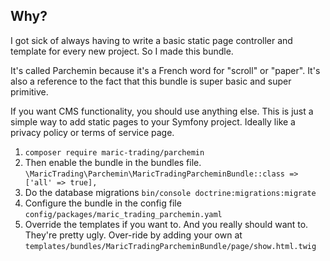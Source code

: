 
## Why? ##

I got sick of always having to write a basic static page controller and template for every new project. So I made this bundle.

It's called Parchemin because it's a French word for "scroll" or "paper". It's also a reference to the fact that this bundle is super basic and super primitive.  

If you want CMS functionality, you should use anything else. This is just a simple way to add static pages to your Symfony project.  Ideally like a privacy policy or terms of service page.

1. `composer require maric-trading/parchemin`
2. Then enable the bundle in the bundles file.  `\MaricTrading\Parchemin\MaricTradingParcheminBundle::class => ['all' => true],`
3. Do the database migrations `bin/console doctrine:migrations:migrate`
4. Configure the bundle in the config file `config/packages/maric_trading_parchemin.yaml`
5. Override the templates if you want to.  And you really should want to.  They're pretty ugly.  Over-ride by adding your own at `templates/bundles/MaricTradingParcheminBundle/page/show.html.twig`



